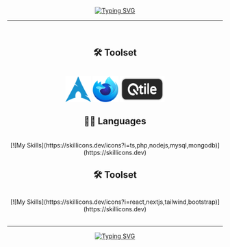 <p align="center">
  <a href="https://git.io/typing-svg"><img src="https://readme-typing-svg.demolab.com?font=Cascadia+Code&weight=500&size=35&duration=2000&pause=800&color=ADD8E6&center=true&vCenter=true&width=435&lines=Hi+There!+%F0%9F%91%8B;I'm+Mohammed+Jabbar" alt="Typing SVG" /></a>
</p>

<hr />

<br/>

<h2 align="center">🛠️ Toolset</h2>
<br/>
<div align="center">
    <img src="./arch.svg" height="60" width="60"> <img src="./firefox.svg" height="60" width="60"> <img src="./qtile.png" height="60" width="105">
</div>
<h2 align="center">👨‍💻 Languages</h2>
<br/>
<div align="center">
    [![My Skills](https://skillicons.dev/icons?i=ts,php,nodejs,mysql,mongodb)](https://skillicons.dev)
</div>
<h2 align="center">🛠️ Toolset</h2>
<br/>
<div align="center">
   [![My Skills](https://skillicons.dev/icons?i=react,nextjs,tailwind,bootstrap)](https://skillicons.dev)
</div>

<br/>
<hr/>

<p align="center">
  <a href="https://git.io/typing-svg"><img src="https://readme-typing-svg.demolab.com?font=Cascadia+Code&weight=500&size=22&duration=2000&pause=800&color=ADD8E6&center=true&vCenter=true&width=435&lines=Thanks+for+visiting!+%E2%9C%8C%EF%B8%8F;Shoot+me+a+message+on+Telegram;Always+learning%2C+never+not+growing;Full-stack%3F+more+like+full-snack;Teamwork+makes+the+dream+work" alt="Typing SVG" /></a>
</p>
